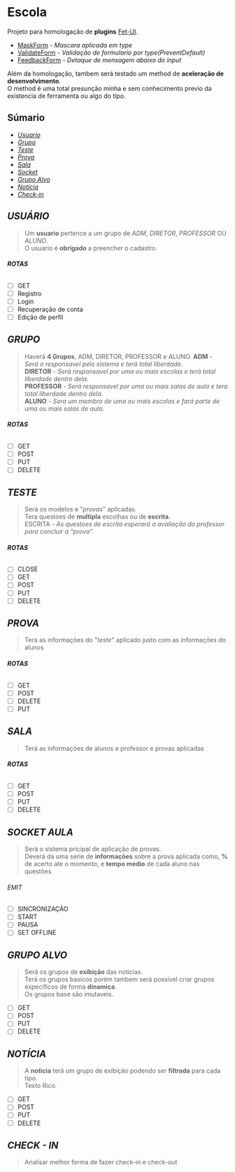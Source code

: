 # Escola

Projeto para homologação de **plugins** [Fet-UI](https://github.com/feiticeiro-tec/fet-ui).

- [MaskForm](https://github.com/feiticeiro-tec/fet-ui/tree/master/Scripts/MaskForm) *- Mascara aplicada em type*  
- [ValidateForm](https://github.com/feiticeiro-tec/fet-ui/tree/master/Scripts/ValidateForm) *- Validação de formulario por type(PreventDefault)*
- [FeedbackForm](https://github.com/feiticeiro-tec/fet-ui/tree/master/Scripts/FeedbackForm) *- Detaque de mensagem abaixo do input*

Além da homologação, tambem será testado um method de **aceleração de desenvolvimento**.  
O method é uma total presunção minha e sem conhecimento previo da existencia de ferramenta ou algo do tipo.  

## Súmario
- [*Usuario*](https://github.com/feiticeiro-tec/Escola#usu%C3%A1rio)
- [*Grupo*](https://github.com/feiticeiro-tec/Escola#grupo)
- [*Teste*](https://github.com/feiticeiro-tec/Escola#teste)
- [*Prova*](https://github.com/feiticeiro-tec/Escola#prova)
- [*Sala*](https://github.com/feiticeiro-tec/Escola#sala)
- [*Socket*](https://github.com/feiticeiro-tec/Escola#socket-aula)
- [*Grupo Alvo*](https://github.com/feiticeiro-tec/Escola#grupo-alvo)
- [*Noticia*](https://github.com/feiticeiro-tec/Escola#not%C3%ADcia)
- [*Check-in*](https://github.com/feiticeiro-tec/Escola#check---in)

## *USUÁRIO*

> Um **usuario** pertence a um grupo de *ADM*, *DIRETOR*, *PROFESSOR* OU *ALUNO*.  
> O usuario é **obrigado** a preencher o cadastro.

###### **ROTAS**

- [ ] GET
- [ ] Registro
- [ ] Login
- [ ] Recuperação de conta
- [ ] Edição de perfil

## *GRUPO*

> Haverá **4 Grupos**, ADM, DIRETOR, PROFESSOR e ALUNO.
> **ADM** - *Será o responsavel pelo sistema e terá total liberdade.*  
> **DIRETOR** - *Será responsavel por uma ou mais escolas e terá total liberdade dentro dela.*  
> **PROFESSOR** - *Será responsavel por uma ou mais salas de aula e tera total liberdade dentro dela.*  
> **ALUNO** - *Sera um membro de uma ou mais escolas e fará parte de uma ou mais salas de aula.*

###### **ROTAS**

- [ ] GET
- [ ] POST
- [ ] PUT 
- [ ] DELETE

## *TESTE*

> Será os modelos e "*provas*" aplicadas.  
> Tera questoes de **multipla** escolhas ou de **escrita**.  
> ESCRITA - *As questoes de escrita esperará a avaliação do professor para concluir a "prova".*  

###### **ROTAS**

- [ ] CLOSE
- [ ] GET
- [ ] POST
- [ ] PUT
- [ ] DELETE

## *PROVA*

> Terá as informações do "*teste*" aplicado justo com as informações do alunos
  
###### **ROTAS**

- [ ] GET
- [ ] POST
- [ ] DELETE
- [ ] PUT

## *SALA*

> Terá as informações de alunos e professor e provas aplicadas
  
###### **ROTAS**

- [ ] GET
- [ ] POST
- [ ] PUT
- [ ] DELETE

## *SOCKET AULA*

> Será o sistema pricipal de aplicação de provas.  
> Deverá da uma serie de **informações** sobre a prova aplicada como, **%** de acerto ate o momento, e **tempo medio** de cada aluno nas questões

###### EMIT

- [ ] SINCRONIZAÇÃO
- [ ] START
- [ ] PAUSA
- [ ] SET OFFLINE

## *GRUPO ALVO*

> Será os grupos de **exibição** das noticias.  
> Terá os grupos basicos porém tambem será possivel criar grupos expecificos de forma **dinamica**.  
> Os grupos base são imutaveis.  

- [ ] GET
- [ ] POST
- [ ] PUT
- [ ] DELETE

## *NOTÍCIA*

> A **noticia** terá um grupo de exibição podendo ser **filtrada** para cada tipo.  
> Texto Rico.

- [ ] GET
- [ ] POST
- [ ] PUT
- [ ] DELETE

## *CHECK - IN*
> Analisar melhor forma de fazer check-in e check-out